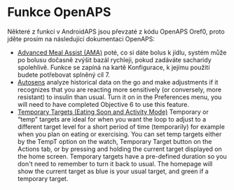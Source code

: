 # Funkce OpenAPS

Některé z funkcí v AndroidAPS jsou převzaté z kódu OpenAPS Oref0, proto jděte prosím na následující dokumentaci OpenAPS:

* [Advanced Meal Assist (AMA)](http://openaps.readthedocs.io/en/latest/docs/walkthrough/phase-4/advanced-features.html#advanced-meal-assist-or-ama) poté, co si dáte bolus k jídlu, systém může po bolusu dočasně zvýšit bazál rychleji, pokud zadáváte sacharidy spolehlivě. Funkce se zapíná na kartě Konfigurace, k jejímu použití budete potřebovat splněný cíl 7.
* [Autosens](http://openaps.readthedocs.io/en/latest/docs/walkthrough/phase-4/advanced-features.html#auto-sensitivity-mode) analyze historical data on the go and make adjustments if it recognizes that you are reacting more sensitively (or conversely, more resistant) to insulin than usual. Turn it on in the Preferences menu, you will need to have completed Objective 6 to use this feature.
* [Temporary Targets (Eating Soon and Activity Mode)](http://openaps.readthedocs.io/en/latest/docs/walkthrough/phase-4/advanced-features.html#eating-soon-and-activity-mode-temporary-targets) Temporary or “temp” targets are ideal for when you want the loop to adjust to a different target level for a short period of time (temporarily) for example when you plan on eating or exercising. You can set temp targets either by the TempT option on the watch, Temporary Target button on the Actions tab, or by pressing and holding the current target displayed on the home screen. Temporary targets have a pre-defined duration so you don't need to remember to turn it back to usual. The homepage will show the current target as blue is your usual target, and green if a temporary target.